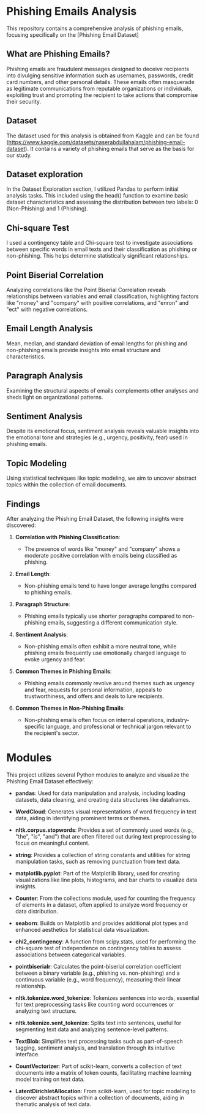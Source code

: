 # Phishing Emails Analysis
This repository contains a comprehensive analysis of phishing emails, focusing specifically on the [Phishing Email Dataset]

## What are Phishing Emails?
Phishing emails are fraudulent messages designed to deceive recipients into divulging sensitive information such as usernames, passwords, credit card numbers, and other personal details. These emails often masquerade as legitimate communications from reputable organizations or individuals, exploiting trust and prompting the recipient to take actions that compromise their security.

## Dataset

The dataset used for this analysis is obtained from Kaggle and can be found (https://www.kaggle.com/datasets/naserabdullahalam/phishing-email-dataset). It contains a variety of phishing emails that serve as the basis for our study.

## Dataset exploration

In the Dataset Exploration section, I utilized Pandas to perform initial analysis tasks. This included using the head() function to examine basic dataset characteristics and assessing the distribution between two labels: 0 (Non-Phishing) and 1 (Phishing).


## Chi-square Test

I used a contingency table and Chi-square test to investigate associations between specific words in email texts and their classification as phishing or non-phishing. This helps determine statistically significant relationships.

## Point Biserial Correlation

Analyzing correlations like the Point Biserial Correlation reveals relationships between variables and email classification, highlighting factors like "money" and "company" with positive correlations, and "enron" and "ect" with negative correlations.

## Email Length Analysis

Mean, median, and standard deviation of email lengths for phishing and non-phishing emails provide insights into email structure and characteristics.

## Paragraph Analysis

Examining the structural aspects of emails complements other analyses and sheds light on organizational patterns.

## Sentiment Analysis

Despite its emotional focus, sentiment analysis reveals valuable insights into the emotional tone and strategies (e.g., urgency, positivity, fear) used in phishing emails.

## Topic Modeling

Using statistical techniques like topic modeling, we aim to uncover abstract topics within the collection of email documents.

## Findings

After analyzing the Phishing Email Dataset, the following insights were discovered:

1. **Correlation with Phishing Classification**:
   - The presence of words like "money" and "company" shows a moderate positive correlation with emails being classified as phishing.

2. **Email Length**:
   - Non-phishing emails tend to have longer average lengths compared to phishing emails.

3. **Paragraph Structure**:
   - Phishing emails typically use shorter paragraphs compared to non-phishing emails, suggesting a different communication style.

4. **Sentiment Analysis**:
   - Non-phishing emails often exhibit a more neutral tone, while phishing emails frequently use emotionally charged language to evoke urgency and fear.

5. **Common Themes in Phishing Emails**:
   - Phishing emails commonly revolve around themes such as urgency and fear, requests for personal information, appeals to trustworthiness, and offers and deals to lure recipients.

6. **Common Themes in Non-Phishing Emails**:
   - Non-phishing emails often focus on internal operations, industry-specific language, and professional or technical jargon relevant to the recipient's sector.

# Modules

This project utilizes several Python modules to analyze and visualize the Phishing Email Dataset effectively:

- **pandas**: Used for data manipulation and analysis, including loading datasets, data cleaning, and creating data structures like dataframes.

- **WordCloud**: Generates visual representations of word frequency in text data, aiding in identifying prominent terms or themes.

- **nltk.corpus.stopwords**: Provides a set of commonly used words (e.g., "the", "is", "and") that are often filtered out during text preprocessing to focus on meaningful content.

- **string**: Provides a collection of string constants and utilities for string manipulation tasks, such as removing punctuation from text data.

- **matplotlib.pyplot**: Part of the Matplotlib library, used for creating visualizations like line plots, histograms, and bar charts to visualize data insights.

- **Counter**: From the collections module, used for counting the frequency of elements in a dataset, often applied to analyze word frequency or data distribution.

- **seaborn**: Builds on Matplotlib and provides additional plot types and enhanced aesthetics for statistical data visualization.

- **chi2_contingency**: A function from scipy.stats, used for performing the chi-square test of independence on contingency tables to assess associations between categorical variables.

- **pointbiserialr**: Calculates the point-biserial correlation coefficient between a binary variable (e.g., phishing vs. non-phishing) and a continuous variable (e.g., word frequency), measuring their linear relationship.

- **nltk.tokenize.word_tokenize**: Tokenizes sentences into words, essential for text preprocessing tasks like counting word occurrences or analyzing text structure.

- **nltk.tokenize.sent_tokenize**: Splits text into sentences, useful for segmenting text data and analyzing sentence-level patterns.

- **TextBlob**: Simplifies text processing tasks such as part-of-speech tagging, sentiment analysis, and translation through its intuitive interface.

- **CountVectorizer**: Part of scikit-learn, converts a collection of text documents into a matrix of token counts, facilitating machine learning model training on text data.

- **LatentDirichletAllocation**: From scikit-learn, used for topic modeling to discover abstract topics within a collection of documents, aiding in thematic analysis of text data.






